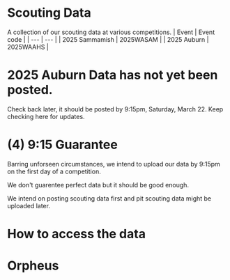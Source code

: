 # Scouting Data
A collection of our scouting data at various competitions.
| Event | Event code |
| --- | --- |
| 2025 Sammamish | 2025WASAM | 
| 2025 Auburn | 2025WAAHS | 

# 2025 Auburn Data has not yet been posted.
Check back later, it should be posted by 9:15pm, Saturday, March 22. Keep checking here for updates.

# (4) 9:15 Guarantee
Barring unforseen circumstances, we intend to upload our data by 9:15pm on the first day of a competition.

We don't guarentee perfect data but it should be good enough.

We intend on posting scouting data first and pit scouting data might be uploaded later.

# How to access the data

# Orpheus
